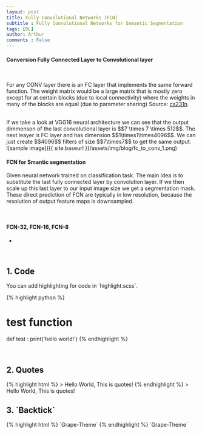 ```yaml
---
layout: post
title: Fully Convolutional Networks (FCN)
subtitle : Fully Convolutional Networks for Semantic Segmentation
tags: [DL]
author: Arthur
comments : False
---
```


#### Conversion Fully Connected Layer to Convolutional layer
<br>

For any CONV layer there is an FC layer that implements the
same forward function. The weight matrix would be a large
matrix that is mostly zero except for at certain blocks (due to
local connectivity) where the weights in many of the blocks
are equal (due to parameter sharing) Source: [cs231n](http://cs231n.github.io/convolutional-networks/#convert).

<br>
If we take a look at VGG16 neural architecture we can see that the output 
dimmenson of the last convolutional layer is $$7 \times 7 \times 512$$.
The next leayer is FC layer and has dimension $$1\times1\times4096$$.
We can just create $$4096$$ filters of size $$7\times7$$ to get the same output.

<br>
![sample image]({{ site.baseurl }}/assets/img/blog/fc_to_conv_1.png)


#### FCN for Smantic segmentation

Given neural network trained on classification task.
The main idea is to substitute the last fully connected layer by convolution layer.
If we then scale up this last layer to our input image size we get a segmentation mask.
These direct prediction of FCN are typically in low resolution, 
because the resolution of output feature maps is downsampled. 

<br>

#### FCN-32, FCN-16, FCN-8
- 

<br>

<h2>1. Code </h2>
You can add highlighting for code in `highlight.scss`.

{% highlight python %}
# test function
def test :
    print('hello world!')
{% endhighlight %}

<br>

<h2>2. Quotes</h2>
{% highlight html %}
> Hello World, This is quotes!
{% endhighlight %}
> Hello World, This is quotes!

<br>

<h2>3. `Backtick`</h2>
{% highlight html %}
`Grape-Theme`
{% endhighlight %}
`Grape-Theme`

